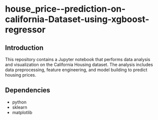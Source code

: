 # house_price--prediction-on-california-Dataset-using-xgboost-regressor
## **Introduction**
This repository contains a Jupyter notebook that performs data analysis and visualization on the California Housing dataset. The analysis includes data preprocessing, feature engineering, and model building to predict housing prices.
## **Dependencies**
  - python
  - sklearn
  - matplotlib
